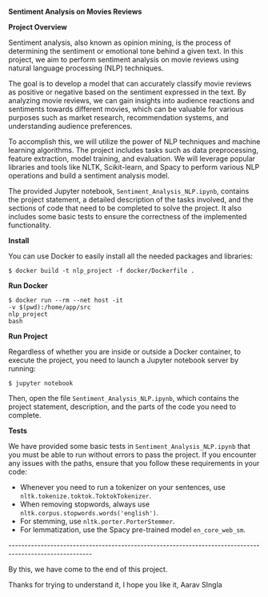 <p><strong>Sentiment Analysis on Movies Reviews</strong></p>

<p><strong>Project Overview</strong></p>

<p>Sentiment analysis, also known as opinion mining, is the process of determining the sentiment or emotional tone behind a given text. In this project, we aim to perform sentiment analysis on movie reviews using natural language processing (NLP) techniques.</p>

<p>The goal is to develop a model that can accurately classify movie reviews as positive or negative based on the sentiment expressed in the text. By analyzing movie reviews, we can gain insights into audience reactions and sentiments towards different movies, which can be valuable for various purposes such as market research, recommendation systems, and understanding audience preferences.</p>

<p>To accomplish this, we will utilize the power of NLP techniques and machine learning algorithms. The project includes tasks such as data preprocessing, feature extraction, model training, and evaluation. We will leverage popular libraries and tools like NLTK, Scikit-learn, and Spacy to perform various NLP operations and build a sentiment analysis model.</p>

<p>The provided Jupyter notebook, <code>Sentiment_Analysis_NLP.ipynb</code>, contains the project statement, a detailed description of the tasks involved, and the sections of code that need to be completed to solve the project. It also includes some basic tests to ensure the correctness of the implemented functionality.</p>

<p><strong>Install</strong></p>

<p>You can use Docker to easily install all the needed packages and libraries:</p>

<pre><code>$ docker build -t nlp_project -f docker/Dockerfile .
</code></pre>

<p><strong>Run Docker</strong></p>

<pre><code>$ docker run --rm --net host -it
-v $(pwd):/home/app/src
nlp_project
bash
</code></pre>

<p><strong>Run Project</strong></p>

<p>Regardless of whether you are inside or outside a Docker container, to execute the project, you need to launch a Jupyter notebook server by running:</p>

<pre><code>$ jupyter notebook
</code></pre>

<p>Then, open the file <code>Sentiment_Analysis_NLP.ipynb</code>, which contains the project statement, description, and the parts of the code you need to complete.</p>

<p><strong>Tests</strong></p>

<p>We have provided some basic tests in <code>Sentiment_Analysis_NLP.ipynb</code> that you must be able to run without errors to pass the project. If you encounter any issues with the paths, ensure that you follow these requirements in your code:</p>

<ul>
  <li>Whenever you need to run a tokenizer on your sentences, use <code>nltk.tokenize.toktok.ToktokTokenizer</code>.</li>
  <li>When removing stopwords, always use <code>nltk.corpus.stopwords.words('english')</code>.</li>
  <li>For stemming, use <code>nltk.porter.PorterStemmer</code>.</li>
  <li>For lemmatization, use the Spacy pre-trained model <code>en_core_web_sm</code>.</li>
</ul>
--------------------------------------------------------------------------------------------------------

By this, we have come to the end of this project.

Thanks for trying to understand it, I hope you like it,
Aarav SIngla
